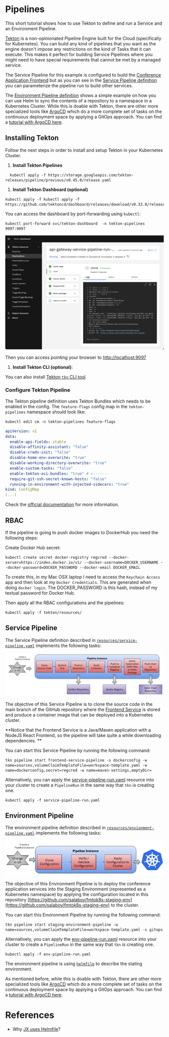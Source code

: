# Pipelines

This short tutorial shows how to use Tekton to define and run a Service and an Environment Pipeline. 

[Tekton](https://tekton.dev) is a non-opinionated Pipeline Engine built for the Cloud (specifically for Kubernetes). You can build any kind of pipelines that you want as the engine doesn't impose any restrictions on the kind of Tasks that it can execute. This makes it perfect for building Service Pipelines where you might need to have special requirements that cannot be met by a managed service.  

The Service Pipeline for this example is configured to build the [Conference Application Frontend](https://github.com/salaboy/fmtok8s-frontend) but as you can see in the [Service Pipeline definition](resources/service-pipeline.yaml) you can parameterize the pipeline run to build other services. 

The [Environment Pipeline definition](resources/environment-pipeline.yaml) shows a simple example on how you can use Helm to sync the contents of a repository to a namespace in a Kubernetes Cluster. While this is doable with Tekton, there are other more specialized tools like [ArgoCD](https://argo-cd.readthedocs.io/en/stable/) which do a more complete set of tasks on the continuous deployment space by applying a GitOps approach. You can find a [tutorial with ArgoCD here](../argocd/README.md).



## Installing Tekton

Follow the next steps in order to install and setup Tekton in your Kubernetes Cluster.

1. **Install Tekton Pipelines**

```
  kubectl apply -f https://storage.googleapis.com/tekton-releases/pipeline/previous/v0.45.0/release.yaml
```

1. **Install Tekton Dashboard (optional)**

```
kubectl apply -f kubectl apply -f https://github.com/tektoncd/dashboard/releases/download/v0.33.0/release.yaml
```
You can access the dashboard by port-forwarding using `kubectl`:

```
kubectl port-forward svc/tekton-dashboard  -n tekton-pipelines 9097:9097
```

![Tekton Dashboard](tekton-dashboard.png)

Then you can access pointing your browser to [http://localhost:9097](http://localhost:9097)


1. **Install Tekton CLI (optional)**:

You can also install [Tekton `tkn` CLI tool](https://github.com/tektoncd/cli)


### Configure Tekton Pipeline

The Tekton pipeline definition uses Tekton Bundles which needs to
be enabled in the config. The `feature-flags` config map in the `tekton-pipelines` namespace
should look like:

```
kubectl edit cm -n tekton-pipelines feature-flags
```

```yaml
apiVersion: v1
data:
  enable-api-fields: stable 
  disable-affinity-assistant: "false"
  disable-creds-init: "false"
  disable-home-env-overwrite: "true"
  disable-working-directory-overwrite: "true"
  enable-custom-tasks: "false"
  enable-tekton-oci-bundles: "true" # <------- 
  require-git-ssh-secret-known-hosts: "false"
  running-in-environment-with-injected-sidecars: "true"
kind: ConfigMap
(...)
```

Check the [official documentation](https://github.com/tektoncd/pipeline/blob/release-v0.18.x/docs/install.md#customizing-the-pipelines-controller-behavior) for more information.

## RBAC

If the pipeline is going to push docker images to DockerHub you need the following steps: 

Create Docker Hub secret: 

```
kubectl create secret docker-registry regcred --docker-server=https://index.docker.io/v1/ --docker-username=DOCKER_USERNAME --docker-password=DOCKER_PASSWORD --docker-email DOCKER_EMAIL
```

To create this, in my Mac OSX laptop I need to access the `Keychain Access` app and then look at my `Docker Credentials`. This are generated when doing `docker login`. The DOCKER_PASSWORD is this hash, instead of my textual password for Docker Hub.

Then apply all the RBAC configurations and the pipelines: 

```
kubectl apply -f tekton/resources/
```

## Service Pipeline

The Service Pipeline definition described in [`resources/service-pipeline.yaml`](resources/service-pipeline.yaml) implements the following tasks:

![Service Pipeline](service-pipeline.png)

The objective of this Service Pipeline is to clone the source code in the main branch of the GitHub repository where the [Frontend Service](https://github.com/salaboy/fmtok8s-frontend) is stored and produce a container image that can be deployed into a Kubernetes cluster. 

**Notice that the Frontend Service is a Java/Maven application with a NodeJS React Frontend, so the pipeline will take quite a while downloading dependencies. **

You can start this Service Pipeline by running the following command:

```
tkn pipeline start frontend-service-pipeline -s dockerconfig -w name=sources,volumeClaimTemplateFile=workspace-template.yaml -w name=dockerconfig,secret=regcred -w name=maven-settings,emptyDir=
```

Alternatively, you can apply the [service-pipeline-run.yaml](service-pipeline-run.yaml) resource into your cluster to create a `PipelineRun` in the same way that `tkn` is creating one.

```
kubectl apply -f service-pipeline-run.yaml
```

## Environment Pipeline

The environment pipeline definition described in [`resources/envionment-pipeline.yaml`](resources/envionment-pipeline.yaml) implements the following tasks:

![Environment Pipeline](environment-pipeline.png)

The objective of this Environment Pipeline is to deploy the conference application services into the Staging Environment (represented as a Kubernetes namespace) by applying the configuration located in this repository [https://github.com/salaboy/fmtok8s-staging-env](https://github.com/salaboy/fmtok8s-staging-env) to the cluster.


You can start this Environment Pipeline by running the following command:

```
tkn pipeline start staging-environment-pipeline -w name=sources,volumeClaimTemplateFile=workspace-template.yaml -s gitops
```

Alternatively, you can apply the [env-pipeline-run.yaml](env-pipeline-run.yaml) resource into your cluster to create a `PipelineRun` in the same way that `tkn` is creating one.

```
kubectl apply -f env-pipeline-run.yaml
```

The environment pipeline is using [`helmfile`](https://github.com/roboll/helmfile) to describe the stating environment. 

As mentioned before, while this is doable with Tekton, there are other more specialized tools like [ArgoCD](https://argo-cd.readthedocs.io/en/stable/) which do a more complete set of tasks on the continuous deployment space by applying a GitOps approach. You can find a [tutorial with ArgoCD here](../argocd/README.md).

# References
- Why [JX uses Helmfile](https://jenkins-x.io/v3/develop/faq/general/#why-does-jenkins-x-use-helmfile-template)?

